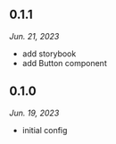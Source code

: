 ## 0.1.1

_Jun. 21, 2023_

- add storybook
- add Button component

## 0.1.0

_Jun. 19, 2023_

- initial config
